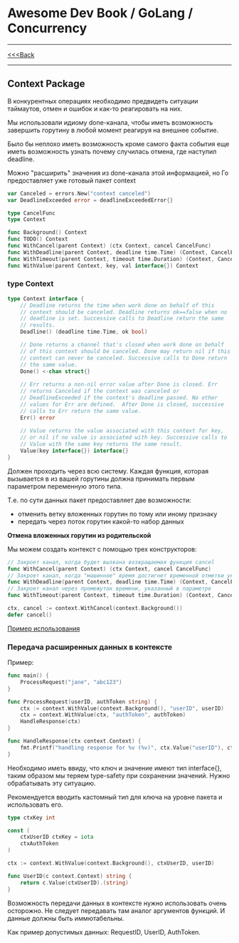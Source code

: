 # Awesome Dev Book / GoLang / Concurrency 

***
[<<<Back](awesome-dev-book/book/Язык%20Go/INDEX.md)
***

## Context Package

В конкурентных операциях необходимо предвидеть ситуации таймаутов, отмен и ошибок и как-то реагировать на них. 

Мы использовали идиому done-канала, чтобы иметь возможность завершить горутину в любой момент реагируя на внешнее событие. 

Было бы неплохо иметь возможность кроме самого факта события еще иметь возможность узнать почему случилась отмена, где наступил deadline. 

Можно "расширить" значения из done-канала этой информацией, но Го предоставляет уже готовый пакет context

```go
var Canceled = errors.New("context canceled")
var DeadlineExceeded error = deadlineExceededError{}

type CancelFunc
type Context

func Background() Context
func TODO() Context
func WithCancel(parent Context) (ctx Context, cancel CancelFunc)
func WithDeadline(parent Context, deadline time.Time) (Context, CancelFunc)
func WithTimeout(parent Context, timeout time.Duration) (Context, CancelFunc)
func WithValue(parent Context, key, val interface{}) Context
```

### type Context

```go
type Context interface {
    // Deadline returns the time when work done on behalf of this
    // context should be canceled. Deadline returns ok==false when no
    // deadline is set. Successive calls to Deadline return the same
    // results.
    Deadline() (deadline time.Time, ok bool)

    // Done returns a channel that's closed when work done on behalf
    // of this context should be canceled. Done may return nil if this
    // context can never be canceled. Successive calls to Done return
    // the same value.
    Done() <-chan struct{}
	
    // Err returns a non-nil error value after Done is closed. Err
    // returns Canceled if the context was canceled or
    // DeadlineExceeded if the context's deadline passed. No other
    // values for Err are defined.  After Done is closed, successive
    // calls to Err return the same value.
    Err() error
	
    // Value returns the value associated with this context for key, 
    // or nil if no value is associated with key. Successive calls to 
    // Value with the same key returns the same result.
    Value(key interface{}) interface{}
}
```
Должен проходить через всю систему. Каждая функция, которая вызывается в из вашей горутины должна принимать первым параметром переменную этого типа.

Т.е. по сути данных пакет предоставляет две возможности: 
- отменить ветку вложенных горутин по тому или иному признаку
- передать через поток горутин какой-то набор данных

**Отмена вложенных горутин из родительской**

Мы можем создать контекст с помощью трех конструкторов: 

```go
// Закроет канал, когда будет вызвана возвращаемая функция cancel
func WithCancel(parent Context) (ctx Context, cancel CancelFunc)
// Закроет канал, когда "машинное" время достигнет временной отметки указанной в параметре
func WithDeadline(parent Context, deadline time.Time) (Context, CancelFunc)
// Закроет канал через промежуток времени, указанный в параметре
func WithTimeout(parent Context, timeout time.Duration) (Context, CancelFunc)
```

```go
ctx, cancel := context.WithCancel(context.Background())
defer cancel()
```

[Пример использования](../../../code/go_lang/concurency/context_ex/main.go)

### Передача расширенных данных в контексте 

Пример: 

```go
func main() {
    ProcessRequest("jane", "abc123")
}

func ProcessRequest(userID, authToken string) {
    ctx := context.WithValue(context.Background(), "userID", userID)
    ctx = context.WithValue(ctx, "authToken", authToken)
    HandleResponse(ctx)
}

func HandleResponse(ctx context.Context) {
    fmt.Printf("handling response for %v (%v)", ctx.Value("userID"), ctx.Value("authToken"))
}
```

Необходимо иметь ввиду, что ключ и значение имеют тип interface{}, таким образом мы теряем type-safety при сохранении значений. Нужно обрабатывать эту ситуацию. 

Рекомендуется вводить кастомный тип для ключа на уровне пакета и использовать его. 

```go
type ctxKey int

const (
    ctxUserID ctxKey = iota
    ctxAuthToken
)

ctx := context.WithValue(context.Background(), ctxUserID, userID)

func UserID(c context.Context) string {
    return c.Value(ctxUserID).(string)
}
```

Возможность передачи данных в контексте нужно использовать очень осторожно. Не следует передавать там аналог аргументов функций. И данные должны быть иммютабельны. 

Как пример допустимых данных: RequestID, UserID, AuthToken. 

